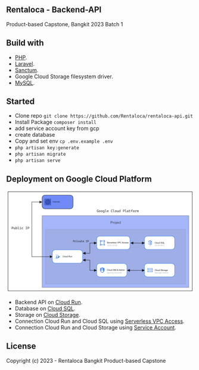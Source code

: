 ## Rentaloca - Backend-API

Product-based Capstone, Bangkit 2023 Batch 1

## Build with

- [PHP](https://www.php.net/docs.php).
- [Laravel](https://laravel.com).
- [Sanctum](https://laravel.com/docs/10.x/sanctum).
- Google Cloud Storage filesystem driver.
- [MySQL](https://dev.mysql.com/doc/).

## Started

- Clone repo `git clone https://github.com/Rentaloca/rentaloca-api.git`
- Install Package `composer install`
- add service account key from gcp
- create database
- Copy and set env `cp .env.example .env`
- `php artisan key:generate`
- `php artisan migrate`
- `php artisan serve`

## Deployment on Google Cloud Platform

<p align="center"><img src="public/arsitrektur.png"></p>

- Backend API on [Cloud Run](https://cloud.google.com/run/docs).
- Database on [Cloud SQL](https://cloud.google.com/sql/docs).
- Storage on [Cloud Storage](https://cloud.google.com/storage/docs).
- Connection Cloud Run and Cloud SQL using [Serverless VPC Access](https://cloud.google.com/vpc/docs/configure-serverless-vpc-access).
- Connection Cloud Run and Cloud Storage using [Service Account](https://cloud.google.com/iam/docs/keys-create-delete).

## License

Copyright (c) 2023 - Rentaloca Bangkit Product-based Capstone



